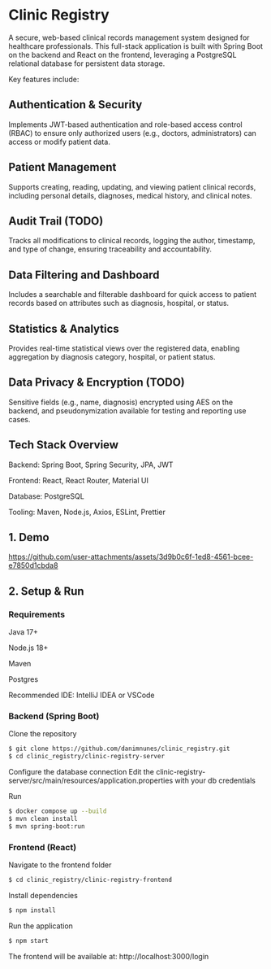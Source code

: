 # Clinic Registry

A secure, web-based clinical records management system designed for healthcare professionals. This full-stack application is built with Spring Boot on the backend and React on the frontend, leveraging a PostgreSQL relational database for persistent data storage.

Key features include:

## Authentication & Security
Implements JWT-based authentication and role-based access control (RBAC) to ensure only authorized users (e.g., doctors, administrators) can access or modify patient data.

## Patient Management
Supports creating, reading, updating, and viewing patient clinical records, including personal details, diagnoses, medical history, and clinical notes.

## Audit Trail (TODO)
Tracks all modifications to clinical records, logging the author, timestamp, and type of change, ensuring traceability and accountability.

## Data Filtering and Dashboard
Includes a searchable and filterable dashboard for quick access to patient records based on attributes such as diagnosis, hospital, or status.

## Statistics & Analytics
Provides real-time statistical views over the registered data, enabling aggregation by diagnosis category, hospital, or patient status.

## Data Privacy & Encryption (TODO)
Sensitive fields (e.g., name, diagnosis) encrypted using AES on the backend, and pseudonymization available for testing and reporting use cases.


## Tech Stack Overview

Backend: Spring Boot, Spring Security, JPA, JWT

Frontend: React, React Router, Material UI

Database: PostgreSQL

Tooling: Maven, Node.js, Axios, ESLint, Prettier

## 1. Demo

https://github.com/user-attachments/assets/3d9b0c6f-1ed8-4561-bcee-e7850d1cbda8



## 2. Setup & Run

### Requirements
Java 17+

Node.js 18+

Maven

Postgres

Recommended IDE: IntelliJ IDEA or VSCode

### Backend (Spring Boot)
Clone the repository

```sh
$ git clone https://github.com/danimnunes/clinic_registry.git
$ cd clinic_registry/clinic-registry-server
```
Configure the database connection
Edit the clinic-registry-server/src/main/resources/application.properties with your db credentials

Run

```sh
$ docker compose up --build
$ mvn clean install
$ mvn spring-boot:run
```


### Frontend (React)
Navigate to the frontend folder

```sh
$ cd clinic_registry/clinic-registry-frontend
```

Install dependencies

```sh
$ npm install
```

Run the application

```sh
$ npm start
```

The frontend will be available at: http://localhost:3000/login


